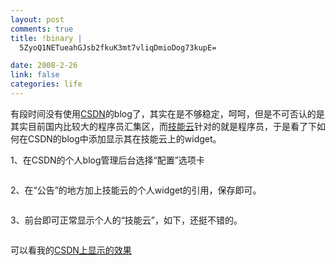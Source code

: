 ```yaml
--- 
layout: post
comments: true
title: !binary |
  5ZyoQ1NETueahGJsb2fkuK3mt7vliqDmioDog73kupE=

date: 2008-2-26
link: false
categories: life
---
```

<p>有段时间没有使用<a href="http://blog.csdn.net/">CSDN</a>的blog了，其实在是不够稳定，呵呵，但是不可否认的是其实目前国内比较大的程序员汇集区，而<a href="http://www.itechtag.com/">技能云</a>针对的就是程序员，于是看了下如何在CSDN的blog中添加显示其在技能云上的widget。</p>
<p>1、在CSDN的个人blog管理后台选择&ldquo;配置&rdquo;选项卡</p>
<p><img src="http://lh6.google.com/iceskysl/R8NuQmo4tSI/AAAAAAAAB-I/vOFZfNHh_eM/2008-02-26_091422.png" alt="" /></p>
<p>2、在&ldquo;公告&rdquo;的地方加上技能云的个人widget的引用，保存即可。</p>
<p><img src="http://lh4.google.com/iceskysl/R8NuQGo4tQI/AAAAAAAAB94/_FVGT7UJTGk/2008-02-26_091344.png" alt="" /></p>
<p>3、前台即可正常显示个人的&ldquo;技能云&rdquo;，如下，还挺不错的。</p>
<p><img src="http://lh5.google.com/iceskysl/R8NuQWo4tRI/AAAAAAAAB-A/G1dPm3Vk3cU/2008-02-26_091406.png" alt="" /></p>
<p>可以看我的<a href="http://blog.csdn.net/IceskYsl/">CSDN上显示的效果</a></p>
<p>&nbsp;</p>
